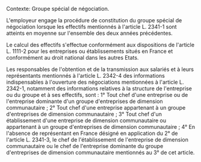 Contexte: Groupe spécial de négociation.

L'employeur engage la procédure de constitution du groupe spécial de négociation lorsque les effectifs mentionnés à l'article L. 2341-1 sont atteints en moyenne sur l'ensemble des deux années précédentes.

Le calcul des effectifs s'effectue conformément aux dispositions de l'article L. 1111-2 pour les entreprises ou établissements situés en France et conformément au droit national dans les autres Etats.

Les responsables de l'obtention et de la transmission aux salariés et à leurs représentants mentionnés à l'article L. 2342-4 des informations indispensables à l'ouverture des négociations mentionnées à l'article L. 2342-1, notamment des informations relatives à la structure de l'entreprise ou du groupe et à ses effectifs, sont : 1° Tout chef d'une entreprise ou de l'entreprise dominante d'un groupe d'entreprises de dimension communautaire ; 2° Tout chef d'une entreprise appartenant à un groupe d'entreprises de dimension communautaire ; 3° Tout chef d'un établissement d'une entreprise de dimension communautaire ou appartenant à un groupe d'entreprises de dimension communautaire ; 4° En l'absence de représentant en France désigné en application du 2° de l'article L. 2341-3, le chef de l'établissement de l'entreprise de dimension communautaire ou le chef de l'entreprise dominante du groupe d'entreprises de dimension communautaire mentionnés au 3° de cet article.
